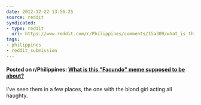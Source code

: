 ```yaml
---
date: 2012-12-22 13:56:25
source: reddit
syndicated:
- type: reddit
  url: https://www.reddit.com/r/Philippines/comments/15a309/what_is_this_facundo_meme_supposed_to_be_about/
tags:
- philippines
- reddit_submission
---
```


#### Posted on r/Philippines: [What is this "Facundo" meme supposed to be about?](https://reddit.com/r/Philippines/comments/15a309/what_is_this_facundo_meme_supposed_to_be_about/)

I've seen them in a few places, the one with the blond girl acting all haughty.